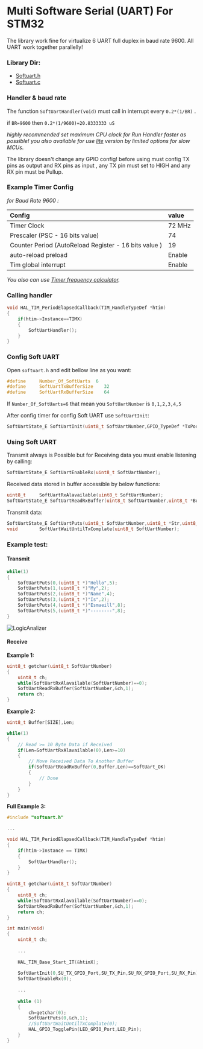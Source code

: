 # Multi Software Serial (UART) For STM32

The library work fine for virtualize 6 UART full duplex in baud rate 9600.
All UART work together parallelly!



### Library Dir:

* [Softuart.h](./softuart.h)
* [Softuart.c](./softuart.c)


### Handler & baud rate

The function `SoftUartHandler(void)` must call in interrupt every `0.2*(1/BR)` .

if `BR=9600` then `0.2*(1/9600)=20.8333333 uS` 

*highly recommended set maximum CPU clock for Run Handler faster as possible!*
*you also available for use [lite](https://github.com/liyanboy74/soft-uart-lite) version by limited options for slow MCUs.*

The library doesn't change any GPIO config!
before using must config TX pins as output and RX pins as input , any TX pin must set to HIGH and any RX pin must be Pullup.



### Example Timer Config 

*for Baud Rate 9600 :*

| Config                                                | value  |
| :---------------------------------------------------- | :----- |
| Timer Clock                                           | 72 MHz |
| Prescaler (PSC - 16 bits value)                       | 74     |
| Counter Period (AutoReload Register - 16 bits value ) | 19     |
| auto-reload preload                                   | Enable |
| Tim global interrupt                                  | Enable |

*You also can use [Timer frequency calculator](https://github.com/liyanboy74/timer-frequency-calculator).*

### Calling handler

```c
void HAL_TIM_PeriodElapsedCallback(TIM_HandleTypeDef *htim)
{
	if(htim->Instance==TIMX)
	{
		SoftUartHandler();
	}
}
```



### Config Soft UART

Open `softuart.h` and edit bellow line as you want:

```c
#define 	Number_Of_SoftUarts	 6
#define		SoftUartTxBufferSize	32
#define		SoftUartRxBufferSize	64
```

If `Number_Of_SoftUarts=6` that mean you `SoftUartNumber` is `0,1,2,3,4,5` 

After config timer for config Soft UART use `SoftUartInit`:

```c
SoftUartState_E SoftUartInit(uint8_t SoftUartNumber,GPIO_TypeDef *TxPort,uint16_t TxPin,GPIO_TypeDef *RxPort,uint16_t RxPin);
```



### Using Soft UART

Transmit always is Possible but for Receiving data you must enable listening by calling:

```c
SoftUartState_E SoftUartEnableRx(uint8_t SoftUartNumber);
```

Received data stored in buffer accessible by below functions:

```c
uint8_t 	SoftUartRxAlavailable(uint8_t SoftUartNumber);
SoftUartState_E SoftUartReadRxBuffer(uint8_t SoftUartNumber,uint8_t *Buffer,uint8_t Len);
```

Transmit data:

```c
SoftUartState_E SoftUartPuts(uint8_t SoftUartNumber,uint8_t *Str,uint8_t Len);
void 		SoftUartWaitUntilTxComplate(uint8_t SoftUartNumber);
```


### Example test:
#### Transmit
```c
while(1)
{
	SoftUartPuts(0,(uint8_t *)"Hello",5);
	SoftUartPuts(1,(uint8_t *)"My",2);
	SoftUartPuts(2,(uint8_t *)"Name",4);
	SoftUartPuts(3,(uint8_t *)"Is",2);
	SoftUartPuts(4,(uint8_t *)"Esmaeill",8);
	SoftUartPuts(5,(uint8_t *)"--------",8);
}
```
![LogicAnalizer](https://user-images.githubusercontent.com/64005694/121798942-836e1380-cc3e-11eb-96bd-faa72cd72c03.jpg)

#### Receive
**Example 1:**

```c
uint8_t getchar(uint8_t SoftUartNumber)
{
    uint8_t ch;
    while(SoftUartRxAlavailable(SoftUartNumber)==0);
    SoftUartReadRxBuffer(SoftUartNumber,&ch,1);
    return ch;
}
```
**Example 2:**

```c
uint8_t Buffer[SIZE],Len;

while(1)
{
	// Read >= 10 Byte Data if Received
	if(Len=SoftUartRxAlavailable(0),Len>=10)
	{
		// Move Received Data To Another Buffer
		if(SoftUartReadRxBuffer(0,Buffer,Len)==SoftUart_OK)
		{
			// Done
		}
	}
}
```

**Full Example 3:**

```c
#include "softuart.h"

...

void HAL_TIM_PeriodElapsedCallback(TIM_HandleTypeDef *htim)
{
	if(htim->Instance == TIMX)
	{
		SoftUartHandler();
	}
}

uint8_t getchar(uint8_t SoftUartNumber)
{
    uint8_t ch;
    while(SoftUartRxAlavailable(SoftUartNumber)==0);
    SoftUartReadRxBuffer(SoftUartNumber,&ch,1);
    return ch;
}

int main(void)
{
    uint8_t ch;
    
    ...
    
    HAL_TIM_Base_Start_IT(&htimX);
    
    SoftUartInit(0,SU_TX_GPIO_Port,SU_TX_Pin,SU_RX_GPIO_Port,SU_RX_Pin);
    SoftUartEnableRx(0);
    
    ...
    
    while (1)
    {
        ch=getchar(0);
        SoftUartPuts(0,&ch,1);
        //SoftUartWaitUntilTxComplate(0);
        HAL_GPIO_TogglePin(LED_GPIO_Port,LED_Pin);
    }
}
```

